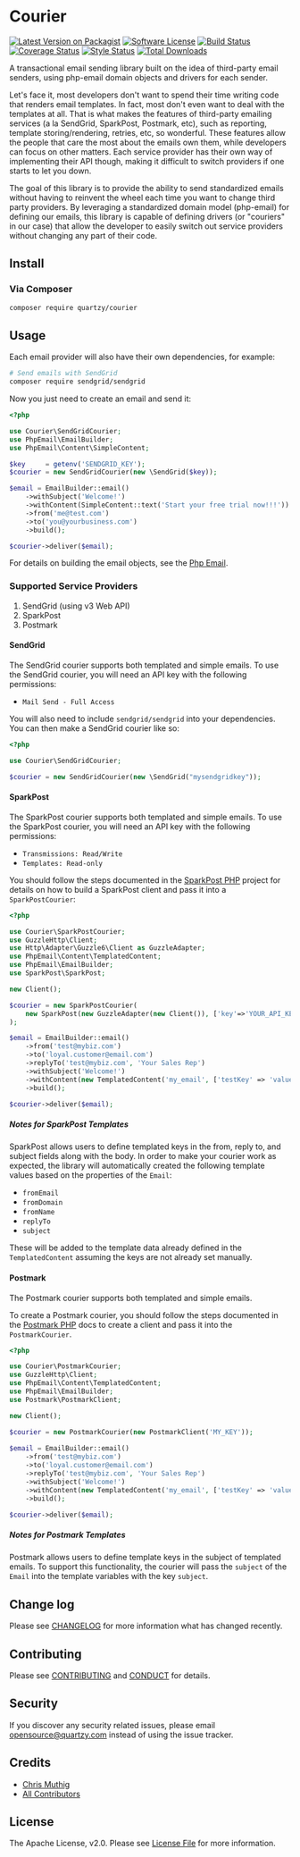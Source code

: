 # Courier

[![Latest Version on Packagist][ico-version]][link-packagist]
[![Software License][ico-license]](LICENSE)
[![Build Status][ico-circleci]][link-circleci]
[![Coverage Status][ico-codecov]][link-codecov]
[![Style Status][ico-styleci]][link-styleci]
[![Total Downloads][ico-downloads]][link-downloads]

A transactional email sending library built on the idea of third-party email senders, using php-email domain objects and drivers for each sender.

Let's face it, most developers don't want to spend their time writing code that renders email templates. In fact, most don't even want to deal with the templates at all. That is what makes the features of third-party emailing services (a la SendGrid, SparkPost, Postmark, etc), such as reporting, template storing/rendering, retries, etc, so wonderful. These features allow the people that care the most about the emails own them, while developers can focus on other matters. Each service provider has their own way of implementing their API though, making it difficult to switch providers if one starts to let you down.

The goal of this library is to provide the ability to send standardized emails without having to reinvent the wheel each time you want to change third party providers. By leveraging a standardized domain model (php-email) for defining our emails, this library is capable of defining drivers (or "couriers" in our case) that allow the developer to easily switch out service providers without changing any part of their code. 

## Install

### Via Composer

```bash
composer require quartzy/courier
```

## Usage

Each email provider will also have their own dependencies, for example:

```bash
# Send emails with SendGrid
composer require sendgrid/sendgrid
```

Now you just need to create an email and send it:

```php
<?php

use Courier\SendGridCourier;
use PhpEmail\EmailBuilder;
use PhpEmail\Content\SimpleContent;

$key     = getenv('SENDGRID_KEY');
$courier = new SendGridCourier(new \SendGrid($key));

$email = EmailBuilder::email()
    ->withSubject('Welcome!')
    ->withContent(SimpleContent::text('Start your free trial now!!!'))
    ->from('me@test.com')
    ->to('you@yourbusiness.com')
    ->build();

$courier->deliver($email);
```

For details on building the email objects, see the [Php Email](https://github.com/quartzy/php-email).


### Supported Service Providers

1. SendGrid (using v3 Web API)
1. SparkPost
1. Postmark

#### SendGrid

The SendGrid courier supports both templated and simple emails. To use the SendGrid courier, you will need an API key with the following permissions:

* `Mail Send - Full Access`

You will also need to include `sendgrid/sendgrid` into your dependencies. You can then make a SendGrid courier like so:

```php
<?php

use Courier\SendGridCourier;

$courier = new SendGridCourier(new \SendGrid("mysendgridkey"));
```

#### SparkPost

The SparkPost courier supports both templated and simple emails. To use the SparkPost courier, you will need an API key with the following permissions:

* `Transmissions: Read/Write`
* `Templates: Read-only`

You should follow the steps documented in the [SparkPost PHP](https://github.com/SparkPost/php-sparkpost) project for details on how to build a SparkPost client and pass it into a `SparkPostCourier`:

```php
<?php

use Courier\SparkPostCourier;
use GuzzleHttp\Client;
use Http\Adapter\Guzzle6\Client as GuzzleAdapter;
use PhpEmail\Content\TemplatedContent;
use PhpEmail\EmailBuilder;
use SparkPost\SparkPost;

new Client();

$courier = new SparkPostCourier(
    new SparkPost(new GuzzleAdapter(new Client()), ['key'=>'YOUR_API_KEY'])
);

$email = EmailBuilder::email()
    ->from('test@mybiz.com')
    ->to('loyal.customer@email.com')
    ->replyTo('test@mybiz.com', 'Your Sales Rep')
    ->withSubject('Welcome!')
    ->withContent(new TemplatedContent('my_email', ['testKey' => 'value']))
    ->build();

$courier->deliver($email);
```

##### Notes for SparkPost Templates

SparkPost allows users to define templated keys in the from, reply to, and subject fields along with the body. In order to make your courier work as expected, the library will automatically created the following template values based on the properties of the `Email`:

* `fromEmail`
* `fromDomain`
* `fromName`
* `replyTo`
* `subject`

These will be added to the template data already defined in the `TemplatedContent` assuming the keys are not already set manually.

#### Postmark

The Postmark courier supports both templated and simple emails.

To create a Postmark courier, you should follow the steps documented in the [Postmark PHP](https://github.com/wildbit/postmark-php/wiki/Getting-Started) docs to create a client and pass it into the `PostmarkCourier`.

```php
<?php

use Courier\PostmarkCourier;
use GuzzleHttp\Client;
use PhpEmail\Content\TemplatedContent;
use PhpEmail\EmailBuilder;
use Postmark\PostmarkClient;

new Client();

$courier = new PostmarkCourier(new PostmarkClient('MY_KEY'));
        
$email = EmailBuilder::email()
    ->from('test@mybiz.com')
    ->to('loyal.customer@email.com')
    ->replyTo('test@mybiz.com', 'Your Sales Rep')
    ->withSubject('Welcome!')
    ->withContent(new TemplatedContent('my_email', ['testKey' => 'value']))
    ->build();

$courier->deliver($email);
```

##### Notes for Postmark Templates

Postmark allows users to define template keys in the subject of templated emails. To support this functionality, the courier will pass the `subject` of the `Email` into the template variables with the key `subject`.

## Change log

Please see [CHANGELOG](CHANGELOG.md) for more information what has changed recently.

## Contributing

Please see [CONTRIBUTING](CONTRIBUTING.md) and [CONDUCT](CONDUCT.md) for details.

## Security

If you discover any security related issues, please email [opensource@quartzy.com](mailto:opensource@quartzy.com) instead of using the issue tracker.

## Credits

- [Chris Muthig](https://github.com/camuthig)
- [All Contributors][link-contributors]


## License

The Apache License, v2.0. Please see [License File](LICENSE) for more information.

[ico-version]: https://img.shields.io/packagist/v/quartzy/courier.svg?style=flat-square
[ico-license]: https://img.shields.io/badge/license-Apache%202.0-brightgreen.svg?style=flat-square
[ico-circleci]: https://img.shields.io/circleci/project/github/quartzy/courier/master.svg?style=flat-square
[ico-codecov]: https://img.shields.io/codecov/c/github/quartzy/courier.svg?style=flat-square
[ico-styleci]: https://styleci.io/repos/98693280/shield
[ico-downloads]: https://img.shields.io/packagist/dt/quartzy/courier.svg?style=flat-square

[link-packagist]: https://packagist.org/packages/quartzy/courier
[link-circleci]: https://circleci.com/gh/quartzy/courier/tree/master
[link-codecov]: http://codecov.io/github/quartzy/courier?branch=master
[link-styleci]: https://styleci.io/repos/98693280
[link-downloads]: https://packagist.org/packages/quartzy/courier
[link-contributors]: ../../contributors
